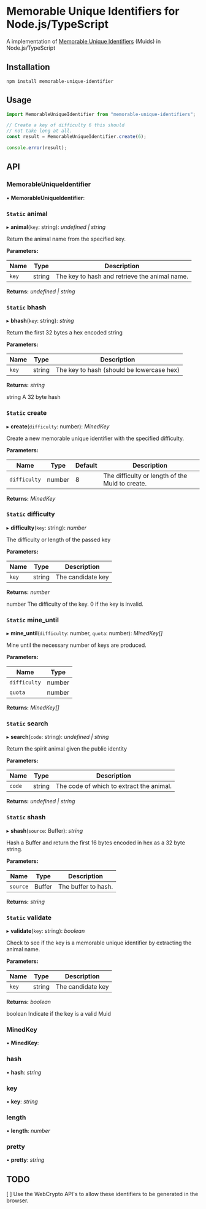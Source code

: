 # Memorable Unique Identifiers for Node.js/TypeScript

A implementation of [Memorable Unique Identifiers](https://github.com/microprediction/muid) (Muids) in Node.js/TypeScript

## Installation

```
npm install memorable-unique-identifier
```

## Usage

```js
import MemorableUniqueIdentifier from "memorable-unique-identifiers";

// Create a key of difficulty 6 this should
// not take long at all.
const result = MemorableUniqueIdentifier.create(6);

console.error(result);
```

## API

### MemorableUniqueIdentifier

• **MemorableUniqueIdentifier**:

### `Static` animal

▸ **animal**(`key`: string): _undefined | string_

Return the animal name from the specified key.

**Parameters:**

| Name  | Type   | Description                                   |
| ----- | ------ | --------------------------------------------- |
| `key` | string | The key to hash and retrieve the animal name. |

**Returns:** _undefined | string_

### `Static` bhash

▸ **bhash**(`key`: string): _string_

Return the first 32 bytes a hex encoded string

**Parameters:**

| Name  | Type   | Description                               |
| ----- | ------ | ----------------------------------------- |
| `key` | string | The key to hash (should be lowercase hex) |

**Returns:** _string_

string A 32 byte hash

### `Static` create

▸ **create**(`difficulty`: number): _MinedKey_

Create a new memorable unique identifier with the specified
difficulty.

**Parameters:**

| Name         | Type   | Default | Description                                     |
| ------------ | ------ | ------- | ----------------------------------------------- |
| `difficulty` | number | 8       | The difficulty or length of the Muid to create. |

**Returns:** _MinedKey_

### `Static` difficulty

▸ **difficulty**(`key`: string): _number_

The difficulty or length of the passed key

**Parameters:**

| Name  | Type   | Description       |
| ----- | ------ | ----------------- |
| `key` | string | The candidate key |

**Returns:** _number_

number The difficulty of the key. 0 if the key is invalid.

### `Static` mine_until

▸ **mine_until**(`difficulty`: number, `quota`: number): _MinedKey[]_

Mine until the necessary number of keys are produced.

**Parameters:**

| Name         | Type   |
| ------------ | ------ |
| `difficulty` | number |
| `quota`      | number |

**Returns:** _MinedKey[]_

### `Static` search

▸ **search**(`code`: string): _undefined | string_

Return the spirit animal given the public identity

**Parameters:**

| Name   | Type   | Description                              |
| ------ | ------ | ---------------------------------------- |
| `code` | string | The code of which to extract the animal. |

**Returns:** _undefined | string_

### `Static` shash

▸ **shash**(`source`: Buffer): _string_

Hash a Buffer and return the first 16 bytes encoded
in hex as a 32 byte string.

**Parameters:**

| Name     | Type   | Description         |
| -------- | ------ | ------------------- |
| `source` | Buffer | The buffer to hash. |

**Returns:** _string_

### `Static` validate

▸ **validate**(`key`: string): _boolean_

Check to see if the key is a memorable unique identifier
by extracting the animal name.

**Parameters:**

| Name  | Type   | Description       |
| ----- | ------ | ----------------- |
| `key` | string | The candidate key |

**Returns:** _boolean_

boolean Indicate if the key is a valid Muid

### MinedKey

• **MinedKey**:

### hash

• **hash**: _string_

### key

• **key**: _string_

### length

• **length**: _number_

### pretty

• **pretty**: _string_

## TODO

[ ] Use the WebCrypto API's to allow these identifiers to be
generated in the browser.
